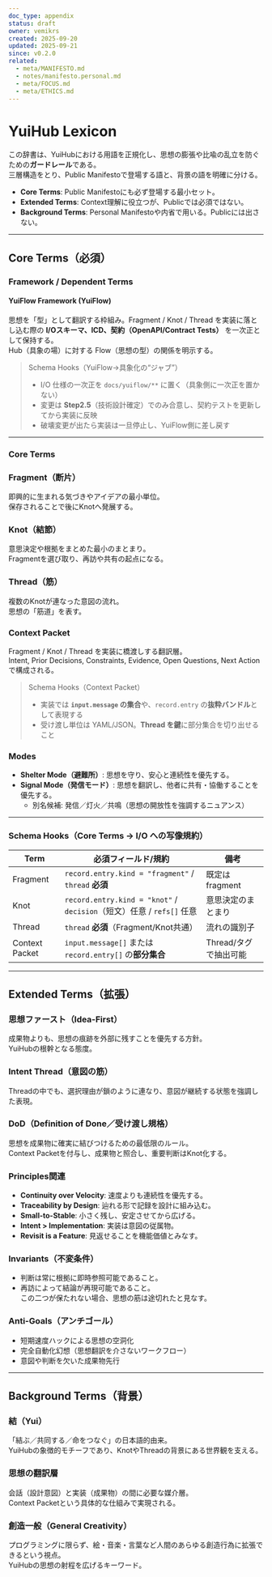 ```yaml
---
doc_type: appendix
status: draft
owner: vemikrs
created: 2025-09-20
updated: 2025-09-21
since: v0.2.0
related:
  - meta/MANIFESTO.md
  - notes/manifesto.personal.md
  - meta/FOCUS.md
  - meta/ETHICS.md
---
```


# YuiHub Lexicon

この辞書は、YuiHubにおける用語を正規化し、思想の膨張や比喩の乱立を防ぐための**ガードレール**である。  
三層構造をとり、Public Manifestoで登場する語と、背景の語を明確に分ける。  

- **Core Terms**: Public Manifestoにも必ず登場する最小セット。  
- **Extended Terms**: Context理解に役立つが、Publicでは必須ではない。  
- **Background Terms**: Personal Manifestoや内省で用いる。Publicには出さない。  

---

## Core Terms（必須）
### Framework / Dependent Terms
#### YuiFlow Framework (YuiFlow)
思想を「型」として翻訳する枠組み。Fragment / Knot / Thread を実装に落とし込む際の **I/Oスキーマ、ICD、契約（OpenAPI/Contract Tests）** を一次正として保持する。  
Hub（具象の場）に対する Flow（思想の型）の関係を明示する。

> Schema Hooks（YuiFlow→具象化の“ジャブ”）
> - I/O 仕様の一次正を `docs/yuiflow/**` に置く（具象側に一次正を置かない）
> - 変更は **Step2.5**（技術設計確定）でのみ合意し、契約テストを更新してから実装に反映
> - 破壊変更が出たら実装は一旦停止し、YuiFlow側に差し戻す

---

### Core Terms

### Fragment（断片）
即興的に生まれる気づきやアイデアの最小単位。  
保存されることで後にKnotへ発展する。

### Knot（結節）
意思決定や根拠をまとめた最小のまとまり。  
Fragmentを選び取り、再訪や共有の起点になる。

### Thread（筋）
複数のKnotが連なった意図の流れ。  
思想の「筋道」を表す。

### Context Packet
Fragment / Knot / Thread を実装に橋渡しする翻訳層。  
Intent, Prior Decisions, Constraints, Evidence, Open Questions, Next Action で構成される。

> Schema Hooks（Context Packet）
> - 実装では **`input.message` の集合**や、`record.entry` の**抜粋バンドル**として表現する
> - 受け渡し単位は YAML/JSON。**Thread を鍵**に部分集合を切り出せること

### Modes
- **Shelter Mode（避難所）**: 思想を守り、安心と連続性を優先する。  
- **Signal Mode（発信モード）**: 思想を翻訳し、他者に共有・協働することを優先する。  
  - 別名候補: 発信／灯火／共鳴（思想の開放性を強調するニュアンス）  

---

### Schema Hooks（Core Terms → I/O への写像規約）
| Term | 必須フィールド/規約 | 備考 |
|---|---|---|
| Fragment | `record.entry.kind = "fragment"` / `thread` **必須** | 既定は fragment |
| Knot | `record.entry.kind = "knot"` / `decision`（短文）任意 / `refs[]` 任意 | 意思決定のまとまり |
| Thread | `thread` **必須**（Fragment/Knot共通） | 流れの識別子 |
| Context Packet | `input.message[]` または `record.entry[]` の**部分集合** | Thread/タグで抽出可能 |

---

## Extended Terms（拡張）

### 思想ファースト（Idea-First）
成果物よりも、思想の痕跡を外部に残すことを優先する方針。  
YuiHubの根幹となる態度。

### Intent Thread（意図の筋）
Threadの中でも、選択理由が鎖のように連なり、意図が継続する状態を強調した表現。

### DoD（Definition of Done／受け渡し規格）
思想を成果物に確実に結びつけるための最低限のルール。  
Context Packetを付与し、成果物と照合し、重要判断はKnot化する。

### Principles関連
- **Continuity over Velocity**: 速度よりも連続性を優先する。  
- **Traceability by Design**: 辿れる形で記録を設計に組み込む。  
- **Small-to-Stable**: 小さく残し、安定させてから広げる。  
- **Intent > Implementation**: 実装は意図の従属物。  
- **Revisit is a Feature**: 見返せることを機能価値とみなす。  

### Invariants（不変条件）
- 判断は常に根拠に即時参照可能であること。  
- 再訪によって結論が再現可能であること。  
この二つが保たれない場合、思想の筋は途切れたと見なす。  

### Anti-Goals（アンチゴール）
- 短期速度ハックによる思想の空洞化  
- 完全自動化幻想（思想翻訳を介さないワークフロー）  
- 意図や判断を欠いた成果物先行  

---

## Background Terms（背景）

### 結（Yui）
「結ぶ／共同する／命をつなぐ」の日本語的由来。  
YuiHubの象徴的モチーフであり、KnotやThreadの背景にある世界観を支える。

### 思想の翻訳層
会話（設計意図）と実装（成果物）の間に必要な媒介層。  
Context Packetという具体的な仕組みで実現される。

### 創造一般（General Creativity）
プログラミングに限らず、絵・音楽・言葉など人間のあらゆる創造行為に拡張できるという視点。  
YuiHubの思想の射程を広げるキーワード。  
